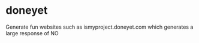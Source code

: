 # doneyet
Generate fun websites such as ismyproject.doneyet.com which generates a large response of NO
